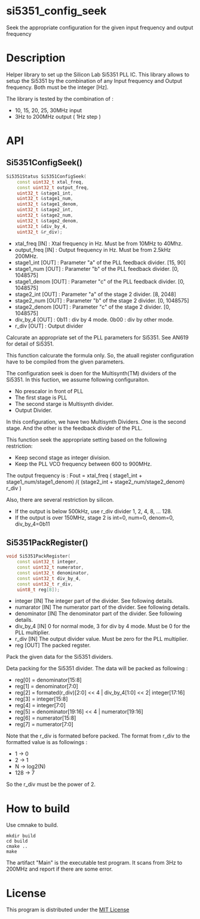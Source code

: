 # si5351_config_seek
Seek the appropriate configuration for the given input frequency and output frequency
# Description
Helper library to set up the Silicon Lab Si5351 PLL IC. This library allows to setup the Si5351 by the combination of any Input frequency and Output frequency. Both must be the integer [Hz].

The library is tested by the combination of : 
- 10, 15, 20, 25, 30MHz input
- 3Hz to 200MHz output ( 1Hz step )

# API
## Si5351ConfigSeek()
```C++
Si5351Status Si5351ConfigSeek(
    const uint32_t xtal_freq,
    const uint32_t output_freq,
    uint32_t &stage1_int,
    uint32_t &stage1_num,
    uint32_t &stage1_denom,
    uint32_t &stage2_int,
    uint32_t &stage2_num,
    uint32_t &stage2_denom,
    uint32_t &div_by_4,
    uint32_t &r_div);
```
 *  xtal_freq [IN] : Xtal frequency in Hz. Must be from 10MHz to 40Mhz.
 *  output_freq [IN] : Output frequency in Hz. Must be from 2.5kHz 200MHz.
 *  stage1_int [OUT] : Parameter "a" of the PLL feedback divider. [15, 90]
 *  stage1_num [OUT] : Parameter "b" of the PLL feedback divider. [0, 1048575]
 *  stage1_denom [OUT] : Parameter "c" of the PLL feedback divider. [0, 1048575]
 *  stage2_int [OUT] : Parameter "a" of the stage 2 divider. [8, 2048]
 *  stage2_num [OUT] : Parameter "b" of the stage 2 divider. [0, 1048575]
 *  stage2_denom [OUT] : Parameter "c" of the stage 2 divider. [0, 1048575]
 *  div_by_4 [OUT] : 0b11 : div by 4 mode. 0b00 : div by other mode.
 *  r_div [OUT] : Output divider

  Calcurate an appropriate set of the PLL parameters for Si5351. See AN619 for detail of Si5351.
  
  This function calcurate the formula only. So, the atuall register 
  configuration have to be compiled from the given parameters. 
  
  The configuration seek is doen for the Multisynth(TM) dividers of the
  Si5351. In this fuction, we assume following configuraiton.
 *  No prescalor in front of PLL
 *  The first stage is PLL
 *  The second starge is Multisynth divider. 
 *  Output Divider. 
  
  In this configuration, we have two Multisynth Dividers. One is the 
  second stage. And the other is the feedback divider of the PLL. 
  
  This function seek the appropriate setting based on the following restriction:
 *  Keep second stage as integer division.
 *  Keep the PLL VCO frequency between 600 to 900MHz.
  
  
  The output frequency is : 
   Fout = xtal_freq  ( stage1_int + stage1_num/stage1_denom) /( (stage2_int + stage2_num/stage2_denom)  r_div )
  
  Also, there are several restriction by silicon.
 *  If the output is below 500kHz, use r_div divider 1, 2, 4, 8, ... 128. 
 *  If the output is over 150MHz, stage 2 is int=0, num=0, denom=0, div_by_4=0b11

## Si5351PackRegister()
```C++
void Si5351PackRegister(
    const uint32_t integer,
    const uint32_t numerator,
    const uint32_t denominator,
    const uint32_t div_by_4,
    const uint32_t r_div,
    uint8_t reg[8]);
```


 *  integer [IN] The integer part of the divider. See following details. 
 *  numarator [IN] The numerator part of the divider. See following details. 
 *  denominator [IN] The denominator part of the divider. See following details. 
 *  div_by_4 [IN] 0 for normal mode, 3 for div by 4 mode. Must be 0 for the PLL multiplier.
 *  r_div [IN] The output divider value. Must be zero for the PLL multiplier. 
 *  reg [OUT] The packed regster. 

 Pack the given data for the Si5351 dividers.

  Deta packing for the Si5351 divider. The data will be packed as following :
 *  reg[0] = denominator[15:8]
 *  reg[1] = denominator[7:0]
 *  reg[2] = formated(r_div)[2:0] << 4 | div_by_4[1:0] << 2| integer[17:16]
 *  reg[3] = integer[15:8]
 *  reg[4] = integer[7:0]
 *  reg[5] = denominator[19:16] << 4 |  numerator[19:16] 
 *  reg[6] = numerator[15:8]
 *  reg[7] = numerator[7:0]
 
 Note that the r_div is formated before packed. The format from r_div to the formatted value is as followings : 
 *  1 -> 0
 *  2 -> 1
 *  N -> log2(N)     
 *  128 -> 7
 
 So the r_div must be the power of 2. 

# How to build
Use cmnake to build.
```shell
mkdir build
cd build
cmake ..
make
```
The artifact "Main" is the executable test program. It scans from 3Hz to 200MHz and report if there are some error. 

# License
This program is distributed under the [MIT License](LICENSE)
